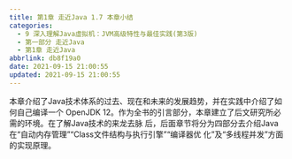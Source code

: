 ```yaml
---
title: 第1章 走近Java 1.7 本章小结
categories:
  - 9 深入理解Java虛拟机：JVM高级特性与最佳实践(第3版)
  - 第一部分 走近Java
  - 第1章 走近Java
abbrlink: db8f19a0
date: 2021-09-15 21:00:55
updated: 2021-09-15 21:00:55
---
```

本章介绍了Java技术体系的过去、现在和未来的发展趋势，并在实践中介绍了如何自己编译一个 OpenJDK 12。作为全书的引言部分，本章建立了后文研究所必需的环境。在了解Java技术的来龙去脉 后，后面章节将分为四部分去介绍Java在“自动内存管理”“Class文件结构与执行引擎”“编译器优 化”及“多线程并发”方面的实现原理。
